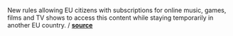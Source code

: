 New rules allowing EU citizens with subscriptions for online music, games, films
and TV shows to access this content while staying temporarily in another EU
country.
/ **[source](http://www.europarl.europa.eu/news/en/news-room/20170207IPR61510/accessing-online-films-and-tv-while-abroad-deal-with-council)**
